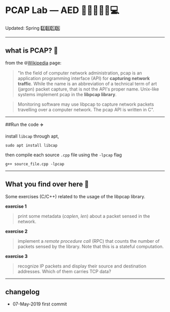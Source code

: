 # PCAP Lab ― AED :satellite::loop::loop::loop::loop::computer:
Updated: Spring :two::zero::one::nine:

----
## what is PCAP? :mega:
from the :globe_with_meridians:[Wikipedia](https://en.wikipedia.org/wiki/Pcap) page:

> "In the field of computer network administration, pcap is an application programming interface (API) for **capturing network traffic**. While the name is an abbreviation of a technical term of art (jargon) packet capture, that is not the API's proper name. Unix-like systems implement pcap in the **libpcap library**.

>Monitoring software may use libpcap to capture network packets travelling over a computer network. The pcap API is written in C".

---
##Run the code :airplane:

install `libcap` through apt,

    sudo apt install libcap

then compile each source `.cpp` file using the `-lpcap` flag

    g++ source_file.cpp -lpcap

----
## What you find over here :pencil:
Some exercises (C/C++) related to the usage of the libpcap library.

**exercise 1** 
>print some metadata (*caplen*, *len*) about a packet sensed in the network.

**exercise 2**
>implement a *remote procedure call* (RPC) that counts the number of packets sensed by the library. Note that this is a stateful computation.

**exercise 3**
>recognize IP packets and display their source and destination addresses. Which of them carries TCP data?

----
## changelog
* 07-May-2019 first commit



